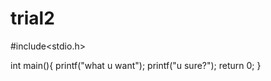 # trial2
#include<stdio.h>

int main(){
    printf("what u want");
    printf("u sure?");
    return 0;
    }
